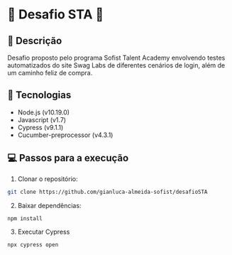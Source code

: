 # :small_blue_diamond: Desafio STA :small_blue_diamond:

## :blue_book: Descrição
Desafio proposto pelo programa Sofist Talent Academy envolvendo testes automatizados do site Swag Labs de diferentes cenários de login, além de um caminho feliz de compra.

## :wrench: Tecnologias
- Node.js (v10.19.0)
- Javascript (v1.7)
- Cypress (v9.1.1)
- Cucumber-preprocessor (v4.3.1)

## :computer: Passos para a execução
1. Clonar o repositório:
```bash
git clone https://github.com/gianluca-almeida-sofist/desafioSTA
```
2. Baixar dependências:
```bash
npm install
```
3. Executar Cypress
```bash
npx cypress open
```
